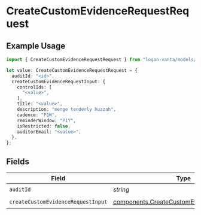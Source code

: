 # CreateCustomEvidenceRequestRequest

## Example Usage

```typescript
import { CreateCustomEvidenceRequestRequest } from "logan-vanta/models/operations";

let value: CreateCustomEvidenceRequestRequest = {
  auditId: "<id>",
  createCustomEvidenceRequestInput: {
    controlIds: [
      "<value>",
    ],
    title: "<value>",
    description: "merge tenderly huzzah",
    cadence: "P1W",
    reminderWindow: "P1Y",
    isRestricted: false,
    auditorEmail: "<value>",
  },
};
```

## Fields

| Field                                                                                                      | Type                                                                                                       | Required                                                                                                   | Description                                                                                                |
| ---------------------------------------------------------------------------------------------------------- | ---------------------------------------------------------------------------------------------------------- | ---------------------------------------------------------------------------------------------------------- | ---------------------------------------------------------------------------------------------------------- |
| `auditId`                                                                                                  | *string*                                                                                                   | :heavy_check_mark:                                                                                         | N/A                                                                                                        |
| `createCustomEvidenceRequestInput`                                                                         | [components.CreateCustomEvidenceRequestInput](../../models/components/createcustomevidencerequestinput.md) | :heavy_check_mark:                                                                                         | N/A                                                                                                        |